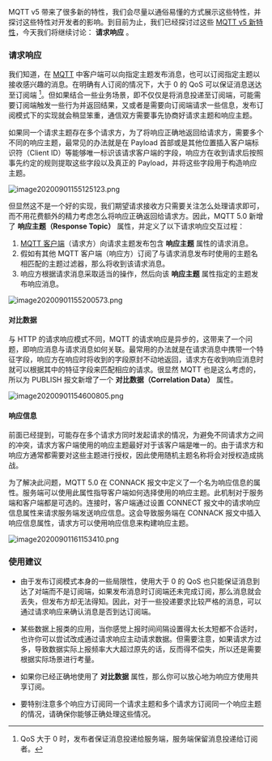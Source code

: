
MQTT v5 带来了很多新的特性，我们会尽量以通俗易懂的方式展示这些特性，并探讨这些特性对开发者的影响。到目前为止，我们已经探讨过这些 [MQTT v5 新特性](https://www.emqx.com/zh/mqtt/mqtt5)，今天我们将继续讨论： **请求响应** 。

### 请求响应

我们知道，在 [MQTT](https://www.emqx.com/zh/mqtt) 中客户端可以向指定主题发布消息，也可以订阅指定主题以接收感兴趣的消息。在明确有人订阅的情况下，大于 0 的 QoS 可以保证消息送达至订阅端 [^1]。但如果结合一些业务场景，即不仅仅是将消息投递至订阅端，可能需要订阅端触发一些行为并返回结果，又或者是需要向订阅端请求一些信息，发布订阅模式下的实现就会稍显笨重，通信双方需要事先协商好请求主题和响应主题。

如果同一个请求主题存在多个请求方，为了将响应正确地返回给请求方，需要多个不同的响应主题，最常见的办法就是在 Payload 首部或是其他位置插入客户端标识符（Client ID）等能够唯一标识该请求客户端的字段，响应方在收到请求后按照事先约定的规则提取这些字段以及真正的 Payload，并将这些字段用于构造响应主题。

![image20200901155125123.png](https://static.emqx.net/images/69291346e45e2e0d3ccb0ad455d9378e.png)

但显然这不是一个好的实现，我们期望请求接收方只需要关注怎么处理请求即可，而不用花费额外的精力考虑怎么将响应正确返回给请求方。因此，MQTT 5.0 新增了 **响应主题（Response Topic）** 属性，并定义了以下请求响应交互过程：

1. [MQTT 客户端](https://www.emqx.com/zh/blog/mqtt-client-tools)（请求方）向请求主题发布包含 **响应主题** 属性的请求消息。
2. 假如有其他 MQTT 客户端（响应方）订阅了与请求消息发布时使用的主题名相匹配的主题过滤器，那么将收到该请求消息。
3. 响应方根据请求消息采取适当的操作，然后向该 **响应主题** 属性指定的主题发布响应消息。

![image20200901155200573.png](https://static.emqx.net/images/2a9ac9bf360343097e9f6264bb4dd106.png)

#### 对比数据

与 HTTP 的请求响应模式不同，MQTT 的请求响应是异步的，这带来了一个问题，即响应消息与请求消息如何关联。最常用的办法就是在请求消息中携带一个特征字段，响应方在响应时将收到的字段原封不动地返回，请求方在收到响应消息时就可以根据其中的特征字段来匹配相应的请求。很显然 MQTT 也是这么考虑的，所以为 PUBLISH 报文新增了一个 **对比数据（Correlation Data）** 属性。

![image20200901154600805.png](https://static.emqx.net/images/70e08cb4bcc0343ad5cd98fb4fbebe99.png)

#### 响应信息

前面已经提到，可能存在多个请求方同时发起请求的情况，为避免不同请求方之间的冲突，请求方客户端使用的响应主题最好对于该客户端是唯一的。由于请求方和响应方通常都需要对这些主题进行授权，因此使用随机主题名称将会对授权造成挑战。

为了解决此问题，MQTT 5.0 在 CONNACK 报文中定义了一个名为响应信息的属性。服务端可以使用此属性指导客户端如何选择使用的响应主题。此机制对于服务端和客户端都是可选的。连接时，客户端通过设置 CONNECT 报文中的请求响应信息属性来请求服务端发送响应信息。这会导致服务端在 CONNACK 报文中插入响应信息属性，请求方可以使用响应信息来构建响应主题。

![image20200901161153410.png](https://static.emqx.net/images/59b495acf6b75924c8392035d802484e.png)

### 使用建议

- 由于发布订阅模式本身的一些局限性，使用大于 0 的 QoS 也只能保证消息到达了对端而不是订阅端，如果发布消息时订阅端还未完成订阅，那么消息就会丢失，但发布方却无法得知。因此，对于一些投递要求比较严格的消息，可以通过请求响应来确认消息是否到达订阅端。

- 某些数据上报类的应用，当你感觉上报时间间隔设置得太长太短都不合适时，也许你可以尝试改成通过请求响应主动请求数据。但需要注意，如果请求方过多，导致数据实际上报频率大大超过原先的话，反而得不偿失，所以还是需要根据实际场景进行考量。

- 如果你已经正确地使用了 **对比数据** 属性，那么你可以放心地为响应方使用共享订阅。
- 要特别注意多个响应方订阅同一个请求主题和多个请求方订阅同一个响应主题的情况，请确保你能够正确处理这些情况。

[^1]: QoS 大于 0 时，发布者保证消息投递给服务端，服务端保留消息投递给订阅者。





